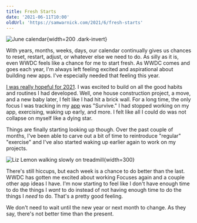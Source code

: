 ```yaml
---
title: Fresh Starts
date: '2021-06-11T10:00'
oldUrl: 'https://samwarnick.com/2021/6/fresh-starts'
---
```


![June calendar](/media/2021-06-11-calendar.png){width=200 .dark-invert}

With years, months, weeks, days, our calendar continually gives us chances to reset, restart, adjust, or whatever else we need to do. As silly as it is, even WWDC feels like a chance for me to start fresh. As WWDC comes and goes each year, I'm always left feeling excited and aspirational about building new apps. I've especially needed that feeling this year.

[I was really hopeful for 2021](2021/1/the-year-of-momentum-and-the-season-of-survival). I was excited to build on all the good habits and routines I had developed. Well, one house construction project, a move, and a new baby later, I felt like I had hit a brick wall. For a long time, the only focus I was tracking in my [app](https://focuses.app) was "Survive." I had stopped working on my app, exercising, waking up early, and more. I felt like all I could do was not collapse on myself like a dying star.

Things are finally starting looking up though. Over the past couple of months, I've been able to carve out a bit of time to reintroduce "regular" "exercise" and I've also started waking up earlier again to work on my projects.

![Liz Lemon walking slowly on treadmill](https://media.giphy.com/media/3osxYcX9aas2p81CiQ/giphy.gif){width=300}

There's still hiccups, but each week is a chance to do better than the last. WWDC has gotten me excited about working Focuses again and a couple other app ideas I have. I'm now starting to feel like I don't have enough time to do the things I _want_ to do instead of not having enough time to do the things I _need_ to do. That's a pretty good feeling.

We don't need to wait until the new year or next month to change. As they say, there's not better time than the present.
